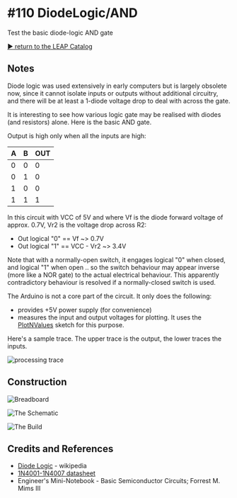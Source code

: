 # #110 DiodeLogic/AND

Test the basic diode-logic AND gate


[:arrow_forward: return to the LEAP Catalog](https://leap.tardate.com)

## Notes

Diode logic was used extensively in early computers but is largely obsolete now, since it cannot isolate inputs or outputs
without additional circuitry, and there will be at least a 1-diode voltage drop to deal with across the gate.

It is interesting to see how various logic gate may be realised with diodes (and resistors) alone. Here is the basic AND gate.

Output is high only when all the inputs are high:

| A | B | OUT |
|---|---|-----|
| 0 | 0 | 0   |
| 0 | 1 | 0   |
| 1 | 0 | 0   |
| 1 | 1 | 1   |

In this circuit with VCC of 5V and where Vf is the diode forward voltage of approx. 0.7V, Vr2 is the voltage drop across R2:
* Out logical "0" == Vf ~> 0.7V
* Out logical "1" == VCC - Vr2 ~> 3.4V

Note that with a normally-open switch, it engages logical "0" when closed, and logical "1" when open ..
so the switch behaviour may appear inverse (more like a NOR gate) to the actual electrical behaviour.
This apparently contradictory behaviour is resolved if a normally-closed switch is used.

The Arduino is not a core part of the circuit. It only does the following:
* provides +5V power supply (for convenience)
* measures the input and output voltages for plotting. It uses the [PlotNValues](../../../playground/PlotNValues) sketch for this purpose.

Here's a sample trace. The upper trace is the output, the lower traces the inputs.

![processing trace](./assets/processing_trace.png?raw=true)

## Construction

![Breadboard](./assets/AND_bb.jpg?raw=true)

![The Schematic](./assets/AND_schematic.jpg?raw=true)

![The Build](./assets/AND_build.jpg?raw=true)

## Credits and References
* [Diode Logic](https://en.wikipedia.org/wiki/Diode_logic) - wikipedia
* [1N4001-1N4007 datasheet](https://www.futurlec.com/Diodes/1N4007.shtml)
* Engineer's Mini-Notebook - Basic Semiconductor Circuits; Forrest M. Mims III